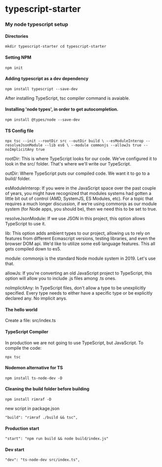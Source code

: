 # typescript-starter
### My node typescript setup

#### Directories
`mkdir typescript-starter
cd typescript-starter`

#### Setting NPM
`npm init`

#### Adding typescript as a dev dependency
`npm install typescript --save-dev`

After installing TypeScript, tsc compiler command is avaiable.

#### Installing 'node types', in order to get autocompletion.
`npm install @types/node --save-dev`

#### TS Config file
`npx tsc --init --rootDir src --outDir build \
--esModuleInterop --resolveJsonModule --lib es6 \
--module commonjs --allowJs true --noImplicitAny true`

rootDir: This is where TypeScript looks for our code. We've configured it to look in the src/ folder. That's where we'll write our TypeScript.

outDir: Where TypeScript puts our compiled code. We want it to go to a build/ folder.

esModuleInterop: If you were in the JavaScript space over the past couple of years, you might have recognized that modules systems had gotten a little bit out of control (AMD, SystemJS, ES Modules, etc). For a topic that requires a much longer discussion, if we're using commonjs as our module system (for Node apps, you should be), then we need this to be set to true.

resolveJsonModule: If we use JSON in this project, this option allows TypeScript to use it.

lib: This option adds ambient types to our project, allowing us to rely on features from different Ecmascript versions, testing libraries, and even the browser DOM api. We'd like to utilize some es6 language features. This all gets compiled down to es5.

module: commonjs is the standard Node module system in 2019. Let's use that.

allowJs: If you're converting an old JavaScript project to TypeScript, this option will allow you to include .js files among .ts ones.

noImplicitAny: In TypeScript files, don't allow a type to be unexplicitly specified. Every type needs to either have a specific type or be explicitly declared any. No implicit anys.

#### The hello world
Create a file: src/index.ts

#### TypeScript Compiler
In production we are not going to use TypeScript, but JavaScript. To compile the code:

`npx tsc`

#### Nodemon alternative for TS
`npm install ts-node-dev -D`

#### Cleaning the build folder before building
`npm install rimraf -D`

new script in package.json

`"build": "rimraf ./build && tsc",`

#### Production start

`"start": "npm run build && node build/index.js"`

#### Dev start
`"dev": "ts-node-dev src/index.ts",`


